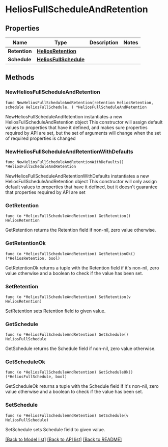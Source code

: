 # HeliosFullScheduleAndRetention

## Properties

Name | Type | Description | Notes
------------ | ------------- | ------------- | -------------
**Retention** | [**HeliosRetention**](HeliosRetention.md) |  | 
**Schedule** | [**HeliosFullSchedule**](HeliosFullSchedule.md) |  | 

## Methods

### NewHeliosFullScheduleAndRetention

`func NewHeliosFullScheduleAndRetention(retention HeliosRetention, schedule HeliosFullSchedule, ) *HeliosFullScheduleAndRetention`

NewHeliosFullScheduleAndRetention instantiates a new HeliosFullScheduleAndRetention object
This constructor will assign default values to properties that have it defined,
and makes sure properties required by API are set, but the set of arguments
will change when the set of required properties is changed

### NewHeliosFullScheduleAndRetentionWithDefaults

`func NewHeliosFullScheduleAndRetentionWithDefaults() *HeliosFullScheduleAndRetention`

NewHeliosFullScheduleAndRetentionWithDefaults instantiates a new HeliosFullScheduleAndRetention object
This constructor will only assign default values to properties that have it defined,
but it doesn't guarantee that properties required by API are set

### GetRetention

`func (o *HeliosFullScheduleAndRetention) GetRetention() HeliosRetention`

GetRetention returns the Retention field if non-nil, zero value otherwise.

### GetRetentionOk

`func (o *HeliosFullScheduleAndRetention) GetRetentionOk() (*HeliosRetention, bool)`

GetRetentionOk returns a tuple with the Retention field if it's non-nil, zero value otherwise
and a boolean to check if the value has been set.

### SetRetention

`func (o *HeliosFullScheduleAndRetention) SetRetention(v HeliosRetention)`

SetRetention sets Retention field to given value.


### GetSchedule

`func (o *HeliosFullScheduleAndRetention) GetSchedule() HeliosFullSchedule`

GetSchedule returns the Schedule field if non-nil, zero value otherwise.

### GetScheduleOk

`func (o *HeliosFullScheduleAndRetention) GetScheduleOk() (*HeliosFullSchedule, bool)`

GetScheduleOk returns a tuple with the Schedule field if it's non-nil, zero value otherwise
and a boolean to check if the value has been set.

### SetSchedule

`func (o *HeliosFullScheduleAndRetention) SetSchedule(v HeliosFullSchedule)`

SetSchedule sets Schedule field to given value.



[[Back to Model list]](../README.md#documentation-for-models) [[Back to API list]](../README.md#documentation-for-api-endpoints) [[Back to README]](../README.md)


